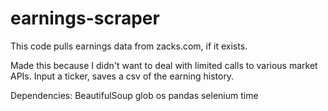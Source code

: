 # earnings-scraper
This code pulls earnings data from zacks.com, if it exists.

Made this because I didn't want to deal with limited calls to various market APIs.
Input a ticker, saves a csv of the earning history.

Dependencies:
  BeautifulSoup
  glob
  os
  pandas
  selenium
  time
